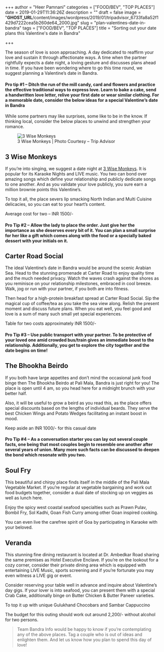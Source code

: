 +++
author = "Heer Pamnani"
categories = ["FOOD/BEV", "TOP PLACES"]
date = 2019-01-29T11:36:26Z
description = ""
draft = false
image = "__GHOST_URL__/content/images/wordpress/2019/01/tripadvisor_6733fa8a52f1429d7222cea5b260de64_2000.jpg"
slug = "plan-valentines-date-in-bandra"
tags = ["FOOD/BEV", "TOP PLACES"]
title = "Sorting out your date plans this Valentine's date in Bandra"

+++


<p>The season of love is soon approaching.  A day dedicated to reaffirm your love and sustain it through affectionate ways. A time when the partner rightfully expects a date night, a loving gesture and discusses plans ahead in time. If you have been wondering where to go this time round, we suggest planning a Valentine&#8217;s date in Bandra.</p>
<h4>Pro tip #1 &#8211; Ditch the run of the mill candy, card and flowers and practice the effective traditional ways to express love. Learn to bake a cake, send a handwritten love letter, relive your first date or wear similar clothing. For a memorable date, consider the below ideas for a special Valentine&#8217;s date in Bandra</h4>
<p>While some partners may like surprises, some like to be in the know. If thinking local, consider the below places to unwind and strengthen your romance.</p>
<figure class="image regular"><picture style=""><source srcset="https://d2ijz6o5xay1xq.cloudfront.net/account_4266/tripadvisor_6733fa8a52f1429d7222cea5b260de64_800.jpg 1x" media="(max-width: 768px)"><source srcset="https://d2ijz6o5xay1xq.cloudfront.net/account_4266/tripadvisor_6733fa8a52f1429d7222cea5b260de64_800.jpg 1x" media="(min-width: 769px)"><img style="" alt="3 Wise Monkeys" src="https://i1.wp.com/d2ijz6o5xay1xq.cloudfront.net/account_4266/tripadvisor_6733fa8a52f1429d7222cea5b260de64_800.jpg?w=850&#038;ssl=1" data-recalc-dims="1"></picture><figcaption>3 Wise Monkeys | Photo Courtesy &#8211; Trip Advisor</figcaption></figure>
<h2><strong>3 Wise Monkeys </strong></h2>
<p>If you&#8217;re into singing, we suggest a date night at <a href="https://www.google.com/maps?rlz=1C1CHBF_enIN714IN714&amp;q=3+wise+monkeys&amp;um=1&amp;ie=UTF-8&amp;sa=X&amp;ved=0ahUKEwjHweXOu4HgAhUMXn0KHbPoCGUQ_AUIDygC">3 Wise Monkeys</a>. It is popular for its Karaoke Nights and LIVE music.  You two can bond over amazing songs which define your relationship and publicly dedicate songs to one another. And as you validate your love publicly, you sure earn a million brownie points this Valentine&#8217;s.</p>
<p>To top it all, the place severs lip smacking North Indian and Multi Cuisine delicacies, so you can eat to your heart&#8217;s content.</p>
<p>Average cost for two &#8211; INR 1500/-</p>
<h4>Pro Tip #2 &#8211; Allow the lady to place the order. Just give her the importance as she deserves every bit of it. You can plan a small surprise for her like a gift which comes along with the food or a specially baked dessert with your initials on it.</h4>
<h2><strong>Carter Road Social </strong></h2>
<p>The ideal Valentine&#8217;s date in Bandra would be around the scenic Arabian Sea.  Head to the stunning promenade at Carter Road to enjoy quality time and the much needed privacy. Watch the waves crash against the shores as you reminisce on your relationship milestones, embraced in cool breeze. Walk, jog or run with your partner, if you both are into fitness.</p>
<p>Then head for a high-protein breakfast spread at Carter Road Social.  Sip the magical cup of coffee/tea as you take the sea view along.  Relish the present moment and discuss future plans.  When you eat well, you feel good and love is a sum of many such small yet special experiences.</p>
<p>Table for two costs approximately INR 1500/-</p>
<h4>Pro Tip #3 &#8211;  Use public transport with your partner. To be protective of your loved one amid crowded bus/train gives an immediate boost to the relationship. Additionally, you get to explore the city together and the date begins on time!</h4>
<h2><strong>The Bhookha Beirdo </strong></h2>
<p>If you both have large appetites and don&#8217;t mind the occasional junk food binge then The Bhookha Beirdo at Pali Mala, Bandra is just right for you!  The place is open until 4 am, so you head here for a midnight brunch with your better half.</p>
<p>Also, it will be useful to grow a beird as you read this, as the place offers special discounts based on the lengths of individual beards.  They serve the best Chicken Wings and Potato Wedges facilitating an instant boost in mood.</p>
<p>Keep aside an INR 1000/- for this casual date</p>
<h4>Pro Tip #4 &#8211; As a conversation starter you can lay out several couple facts, one being that most couples begin to resemble one another after several years of union. Many more such facts can be discussed to deepen the bond which resonate with you two.</h4>
<h2><strong>Soul Fry </strong></h2>
<p>This beautiful and chirpy place finds itself in the middle of the Pali Mala Vegetable Market.  If you&#8217;re regular at vegetable bargaining and work out food budgets together, consider a dual date of stocking up on veggies as well as lunch here.</p>
<p>Enjoy the spicy west coastal seafood specialties such as Prawn Pulav, Bombil Fry, Sol Kadhi, Goan Fish Curry among other Goan inspired cooking.</p>
<p>You can even live the carefree spirit of Goa by participating in Karaoke with your beloved.</p>
<h2><strong>Veranda</strong></h2>
<p>This stunning fine dining restaurant is located at Dr. Ambedkar Road sharing the same premises as Hotel Executive Enclave. If you&#8217;re on the lookout for a cozy corner, consider their private dining area which is equipped with entertaining LIVE Music, sports screening and if you&#8217;re fortunate you may even witness a LIVE gig or event.</p>
<p>Consider reserving your table well in advance and inquire about Valentine&#8217;s day gigs. If your lover is into seafood, you can present them with a special Crab Cake, additionally binge on Butter Chicken &amp; Butter Paneer varieties.</p>
<p>To top it up with unique Gulukhand Chocobars and Sambar Cappuccino</p>
<p>The budget for this outing should work out around 2,200/- without alcohol for two persons.</p>
<blockquote><p>Team Bandra Info would be happy to know  if you&#8217;re contemplating any of the above places. Tag a couple who is out of ideas and enlighten them.  And let us know how you plan to spend this day of love!</p></blockquote>
<p><!-- strchf script --><script>        if(window.strchfSettings === undefined) window.strchfSettings = {};    window.strchfSettings.stats = {url: "https://urban-wiz.storychief.io/plan-valentines-date-in-bandra?id=328427076&type=2",title: "Sorting out your date plans this Valentine&#039;s date in Bandra",id: "5898643e-cb57-4197-adf1-22d855b8bf1d"};            (function(d, s, id) {      var js, sjs = d.getElementsByTagName(s)[0];      if (d.getElementById(id)) {window.strchf.update(); return;}      js = d.createElement(s); js.id = id;      js.src = "https://d37oebn0w9ir6a.cloudfront.net/scripts/v0/strchf.js";      js.async = true;      sjs.parentNode.insertBefore(js, sjs);    }(document, 'script', 'storychief-jssdk'))    </script><!-- End strchf script --></p>



